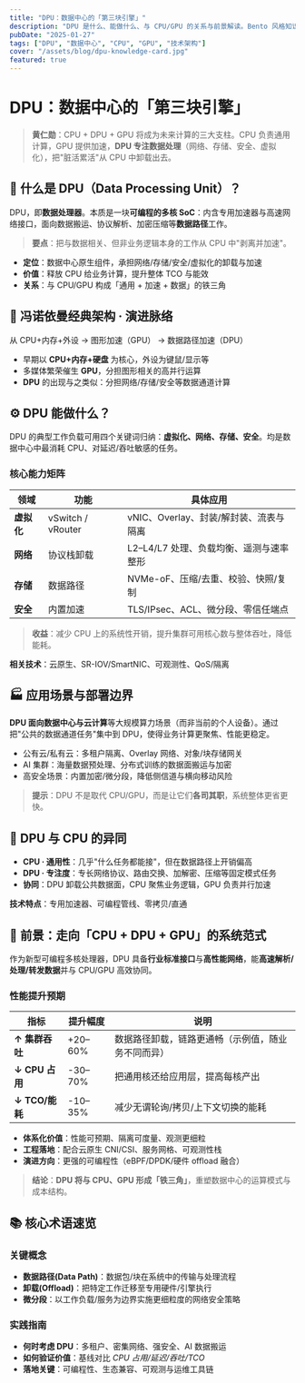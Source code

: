 ```yaml
---
title: "DPU：数据中心的「第三块引擎」"
description: "DPU 是什么、能做什么、与 CPU/GPU 的关系与前景解读。Bento 风格知识卡片布局，遵循 Apple 式信息层级与交互感受。"
pubDate: "2025-01-27"
tags: ["DPU", "数据中心", "CPU", "GPU", "技术架构"]
cover: "/assets/blog/dpu-knowledge-card.jpg"
featured: true
---
```


# DPU：数据中心的「第三块引擎」

> **黄仁勋**：CPU + DPU + GPU 将成为未来计算的三大支柱。CPU 负责通用计算，GPU 提供加速，**DPU 专注数据处理**（网络、存储、安全、虚拟化），把"脏活累活"从 CPU 中卸载出去。

## 🔎 什么是 DPU（Data Processing Unit）？

DPU，即**数据处理器**。本质是一块**可编程的多核 SoC**：内含专用加速器与高速网络接口，面向数据搬运、协议解析、加密压缩等**数据路径**工作。

> **要点**：把与数据相关、但非业务逻辑本身的工作从 CPU 中"剥离并加速"。

- **定位**：数据中心原生组件，承担网络/存储/安全/虚拟化的卸载与加速
- **价值**：释放 CPU 给业务计算，提升整体 TCO 与能效
- **关系**：与 CPU/GPU 构成「通用 + 加速 + 数据」的铁三角

## 🧠 冯诺依曼经典架构 · 演进脉络

从 CPU+内存+外设 → 图形加速（GPU） → 数据路径加速（DPU）

- 早期以 **CPU+内存+硬盘** 为核心，外设为键鼠/显示等
- 多媒体繁荣催生 **GPU**，分担图形相关的高并行运算
- **DPU** 的出现与之类似：分担网络/存储/安全等数据通道计算

## ⚙️ DPU 能做什么？

DPU 的典型工作负载可用四个关键词归纳：**虚拟化、网络、存储、安全**。均是数据中心中最消耗 CPU、对延迟/吞吐敏感的任务。

### 核心能力矩阵

| 领域 | 功能 | 具体应用 |
|------|------|----------|
| **虚拟化** | vSwitch / vRouter | vNIC、Overlay、封装/解封装、流表与隔离 |
| **网络** | 协议栈卸载 | L2–L4/L7 处理、负载均衡、遥测与速率整形 |
| **存储** | 数据路径 | NVMe-oF、压缩/去重、校验、快照/复制 |
| **安全** | 内置加速 | TLS/IPsec、ACL、微分段、零信任端点 |

> **收益**：减少 CPU 上的系统性开销，提升集群可用核心数与整体吞吐，降低能耗。

**相关技术**：云原生、SR-IOV/SmartNIC、可观测性、QoS/隔离

## 🏭 应用场景与部署边界

**DPU 面向数据中心与云计算**等大规模算力场景（而非当前的个人设备）。通过把"公共的数据通道任务"集中到 DPU，使得业务计算更聚焦、性能更稳定。

- 公有云/私有云：多租户隔离、Overlay 网络、对象/块存储网关
- AI 集群：海量数据预处理、分布式训练的数据面搬运与加密
- 高安全场景：内置加密/微分段，降低侧信道与横向移动风险

> **提示**：DPU 不是取代 CPU/GPU，而是让它们**各司其职**，系统整体更省更快。

## 🔀 DPU 与 CPU 的异同

- **CPU · 通用性**：几乎"什么任务都能接"，但在数据路径上开销偏高
- **DPU · 专注度**：专长网络协议、路由交换、加解密、压缩等固定模式任务
- **协同**：DPU 卸载公共数据面，CPU 聚焦业务逻辑，GPU 负责并行加速

**技术特点**：专用加速器、可编程管线、零拷贝/直通

## 🚀 前景：走向「CPU + DPU + GPU」的系统范式

作为新型可编程多核处理器，DPU 具备**行业标准接口**与**高性能网络**，能**高速解析/处理/转发数据**并与 CPU/GPU 高效协同。

### 性能提升预期

| 指标 | 提升幅度 | 说明 |
|------|----------|------|
| **↑ 集群吞吐** | +20–60% | 数据路径卸载，链路更通畅（示例值，随业务不同而异） |
| **↓ CPU 占用** | -30–70% | 把通用核还给应用层，提高每核产出 |
| **↓ TCO/能耗** | -10–35% | 减少无谓轮询/拷贝/上下文切换的能耗 |

- **体系化价值**：性能可预期、隔离可度量、观测更细粒
- **工程落地**：配合云原生 CNI/CSI、服务网格、可观测性栈
- **演进方向**：更强的可编程性（eBPF/DPDK/硬件 offload 融合）

> **结论**：**DPU 将与 CPU、GPU 形成「铁三角」**，重塑数据中心的运算模式与成本结构。

## 📚 核心术语速览

### 关键概念
- **数据路径(Data Path)**：数据包/块在系统中的传输与处理流程
- **卸载(Offload)**：把特定工作迁移至专用硬件/引擎执行
- **微分段**：以工作负载/服务为边界实施更细粒度的网络安全策略

### 实践指南
- **何时考虑 DPU**：多租户、密集网络、强安全、AI 数据搬运
- **如何验证价值**：基线对比 *CPU 占用/延迟/吞吐/TCO*
- **落地关键**：可编程性、生态兼容、可观测与运维工具链
